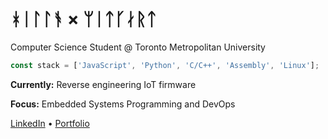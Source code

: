 # ᚼᛁᛚᛚᚬ × ᛘᛁᛏᚴᛅᚱᛏ

Computer Science Student @ Toronto Metropolitan University

```javascript
const stack = ['JavaScript', 'Python', 'C/C++', 'Assembly', 'Linux'];
```

**Currently:** Reverse engineering IoT firmware

**Focus:** Embedded Systems Programming and DevOps

[LinkedIn](https://www.linkedin.com/in/bhavdeeparora/) • [Portfolio](https://bhavdeep.vercel.app/)


